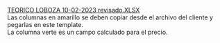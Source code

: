 [TEORICO LOBOZA 10-02-2023 revisado.XLSX](https://github.com/rebusscorp/rebusscorp.github.io/files/10714289/TEORICO.LOBOZA.10-02-2023.revisado.XLSX)<br>
Las columnas en amarillo se deben copiar desde el archivo del cliente y pegarlas en este template.<br>
La columna verte es un campo calculado para el precio.
